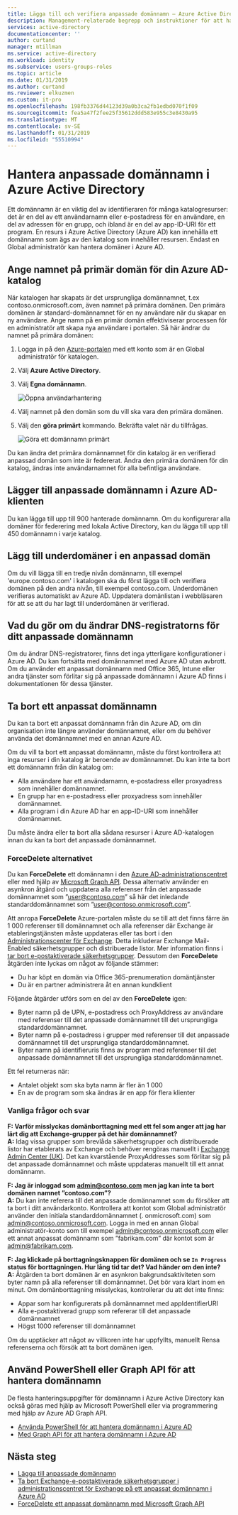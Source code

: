 ```yaml
---
title: Lägga till och verifiera anpassade domännamn – Azure Active Directory | Microsoft Docs
description: Management-relaterade begrepp och instruktioner för att hantera ett domännamn i Azure Active Directory
services: active-directory
documentationcenter: ''
author: curtand
manager: mtillman
ms.service: active-directory
ms.workload: identity
ms.subservice: users-groups-roles
ms.topic: article
ms.date: 01/31/2019
ms.author: curtand
ms.reviewer: elkuzmen
ms.custom: it-pro
ms.openlocfilehash: 198fb3376d44123d39a0b3ca2fb1edbd070f1f09
ms.sourcegitcommit: fea5a47f2fee25f35612ddd583e955c3e8430a95
ms.translationtype: MT
ms.contentlocale: sv-SE
ms.lasthandoff: 01/31/2019
ms.locfileid: "55510994"
---
```

# <a name="managing-custom-domain-names-in-your-azure-active-directory"></a>Hantera anpassade domännamn i Azure Active Directory

Ett domännamn är en viktig del av identifieraren för många katalogresurser: det är en del av ett användarnamn eller e-postadress för en användare, en del av adressen för en grupp, och ibland är en del av app-ID-URI för ett program. En resurs i Azure Active Directory (Azure AD) kan innehålla ett domännamn som ägs av den katalog som innehåller resursen. Endast en Global administratör kan hantera domäner i Azure AD.

## <a name="set-the-primary-domain-name-for-your-azure-ad-directory"></a>Ange namnet på primär domän för din Azure AD-katalog

När katalogen har skapats är det ursprungliga domännamnet, t.ex contoso.onmicrosoft.com, även namnet på primära domänen. Den primära domänen är standard-domännamnet för en ny användare när du skapar en ny användare. Ange namn på en primär domän effektiviserar processen för en administratör att skapa nya användare i portalen. Så här ändrar du namnet på primära domänen:

1. Logga in på den [Azure-portalen](https://portal.azure.com) med ett konto som är en Global administratör för katalogen.
2. Välj **Azure Active Directory**.
3. Välj **Egna domännamn**.
  
   ![Öppna användarhantering](./media/domains-manage/add-custom-domain.png)
4. Välj namnet på den domän som du vill ska vara den primära domänen.
5. Välj den **göra primärt** kommando. Bekräfta valet när du tillfrågas.
  
   ![Göra ett domännamn primärt](./media/domains-manage/make-primary-domain.png)

Du kan ändra det primära domännamnet för din katalog är en verifierad anpassad domän som inte är federerat. Ändra den primära domänen för din katalog, ändras inte användarnamnet för alla befintliga användare.

## <a name="add-custom-domain-names-to-your-azure-ad-tenant"></a>Lägger till anpassade domännamn i Azure AD-klienten

Du kan lägga till upp till 900 hanterade domännamn. Om du konfigurerar alla domäner för federering med lokala Active Directory, kan du lägga till upp till 450 domännamn i varje katalog.

## <a name="add-subdomains-of-a-custom-domain"></a>Lägg till underdomäner i en anpassad domän

Om du vill lägga till en tredje nivån domännamn, till exempel 'europe.contoso.com' i katalogen ska du först lägga till och verifiera domänen på den andra nivån, till exempel contoso.com. Underdomänen verifieras automatiskt av Azure AD. Uppdatera domänlistan i webbläsaren för att se att du har lagt till underdomänen är verifierad.

## <a name="what-to-do-if-you-change-the-dns-registrar-for-your-custom-domain-name"></a>Vad du gör om du ändrar DNS-registratorns för ditt anpassade domännamn

Om du ändrar DNS-registratorer, finns det inga ytterligare konfigurationer i Azure AD. Du kan fortsätta med domännamnet med Azure AD utan avbrott. Om du använder ett anpassat domännamn med Office 365, Intune eller andra tjänster som förlitar sig på anpassade domännamn i Azure AD finns i dokumentationen för dessa tjänster.

## <a name="delete-a-custom-domain-name"></a>Ta bort ett anpassat domännamn

Du kan ta bort ett anpassat domännamn från din Azure AD, om din organisation inte längre använder domännamnet, eller om du behöver använda det domännamnet med en annan Azure AD.

Om du vill ta bort ett anpassat domännamn, måste du först kontrollera att inga resurser i din katalog är beroende av domännamnet. Du kan inte ta bort ett domännamn från din katalog om:

* Alla användare har ett användarnamn, e-postadress eller proxyadress som innehåller domännamnet.
* En grupp har en e-postadress eller proxyadress som innehåller domännamnet.
* Alla program i din Azure AD har en app-ID-URI som innehåller domännamnet.

Du måste ändra eller ta bort alla sådana resurser i Azure AD-katalogen innan du kan ta bort det anpassade domännamnet.

### <a name="forcedelete-option"></a>ForceDelete alternativet

Du kan **ForceDelete** ett domännamn i den [Azure AD-administrationscentret](https://aad.portal.azure.com) eller med hjälp av [Microsoft Graph API](https://developer.microsoft.com/en-us/graph/docs/api-reference/beta/api/domain_forcedelete). Dessa alternativ använder en asynkron åtgärd och uppdatera alla referenser från det anpassade domännamnet som ”user@contoso.com” så här det inledande standarddomännamnet som ”user@contoso.onmicrosoft.com”. 

Att anropa **ForceDelete** Azure-portalen måste du se till att det finns färre än 1 000 referenser till domännamnet och alla referenser där Exchange är etableringstjänsten måste uppdateras eller tas bort i den [ Administrationscenter för Exchange](https://outlook.office365.com/ecp/). Detta inkluderar Exchange Mail-Enabled säkerhetsgrupper och distribuerade listor. Mer information finns i [tar bort e-postaktiverade säkerhetsgrupper](https://technet.microsoft.com/library/bb123521(v=exchg.160).aspx#Remove%20mail-enabled%20security%20groups). Dessutom den **ForceDelete** åtgärden inte lyckas om något av följande stämmer:

* Du har köpt en domän via Office 365-prenumeration domäntjänster
* Du är en partner administrera åt en annan kundklient

Följande åtgärder utförs som en del av den **ForceDelete** igen:

* Byter namn på de UPN, e-postadress och ProxyAddress av användare med referenser till det anpassade domännamnet till det ursprungliga standarddomännamnet.
* Byter namn på e-postadress i grupper med referenser till det anpassade domännamnet till det ursprungliga standarddomännamnet.
* Byter namn på identifieruris finns av program med referenser till det anpassade domännamnet till det ursprungliga standarddomännamnet.

Ett fel returneras när:

* Antalet objekt som ska byta namn är fler än 1 000
* En av de program som ska ändras är en app för flera klienter

### <a name="frequently-asked-questions"></a>Vanliga frågor och svar

**F: Varför misslyckas domänborttagning med ett fel som anger att jag har lärt dig att Exchange-grupper på det här domännamnet?** <br>
**A:** Idag vissa grupper som brevlåda säkerhetsgrupper och distribuerade listor har etablerats av Exchange och behöver rengöras manuellt i [Exchange Admin Center (UK)](https://outlook.office365.com/ecp/). Det kan kvarstående ProxyAddresses som förlitar sig på det anpassade domännamnet och måste uppdateras manuellt till ett annat domännamn. 

**F: Jag är inloggad som admin@contoso.com men jag kan inte ta bort domänen namnet ”contoso.com”?**<br>
**A:** Du kan inte referera till det anpassade domännamnet som du försöker att ta bort i ditt användarkonto. Kontrollera att kontot som Global administratör använder den initiala standarddomännamnet (. onmicrosoft.com) som admin@contoso.onmicrosoft.com. Logga in med en annan Global administratör-konto som till exempel admin@contoso.onmicrosoft.com eller ett annat anpassat domännamn som ”fabrikam.com” där kontot som är admin@fabrikam.com.

**F: Jag klickade på borttagningsknappen för domänen och se `In Progress` status för borttagningen. Hur lång tid tar det? Vad händer om den inte?**<br>
**A:** Åtgärden ta bort domänen är en asynkron bakgrundsaktiviteten som byter namn på alla referenser till domännamnet. Det bör vara klart inom en minut. Om domänborttagning misslyckas, kontrollerar du att det inte finns:

* Appar som har konfigurerats på domännamnet med appIdentifierURI
* Alla e-postaktiverad grupp som refererar till det anpassade domännamnet
* Högst 1000 referenser till domännamnet

Om du upptäcker att något av villkoren inte har uppfyllts, manuellt Rensa referenserna och försök att ta bort domänen igen.

## <a name="use-powershell-or-graph-api-to-manage-domain-names"></a>Använd PowerShell eller Graph API för att hantera domännamn

De flesta hanteringsuppgifter för domännamn i Azure Active Directory kan också göras med hjälp av Microsoft PowerShell eller via programmering med hjälp av Azure AD Graph API.

* [Använda PowerShell för att hantera domännamn i Azure AD](https://msdn.microsoft.com/library/azure/e1ef403f-3347-4409-8f46-d72dafa116e0#BKMK_ManageDomains)
* [Med Graph API för att hantera domännamn i Azure AD](https://msdn.microsoft.com/Library/Azure/Ad/Graph/api/domains-operations)

## <a name="next-steps"></a>Nästa steg

* [Lägga till anpassade domännamn](/azure/active-directory/fundamentals/add-custom-domain?context=azure/active-directory/users-groups-roles/context/ugr-context)
* [Ta bort Exchange-e-postaktiverade säkerhetsgrupper i administrationscentret för Exchange på ett anpassat domännamn i Azure AD](https://technet.microsoft.com/library/bb123521(v=exchg.160).aspx#Remove%20mail-enabled%20security%20groups)
* [ForceDelete ett anpassat domännamn med Microsoft Graph API](https://developer.microsoft.com/en-us/graph/docs/api-reference/beta/api/domain_forcedelete)
